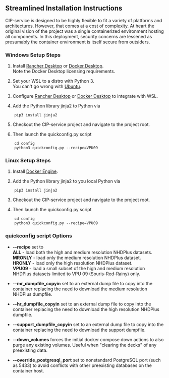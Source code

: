 ## Streamlined Installation Instructions

CIP-service is designed to be highly flexible to fit a variety of platforms and architectures.  However, that comes at a cost of complexity.  At heart the original vision of the project was a single containerized environment hosting all components.  In this deployment, security concerns are lessened as presumably the container environment is itself secure from outsiders.

### Windows Setup Steps

1. Install [Rancher Desktop](https://rancherdesktop.io/) or [Docker Desktop](https://www.docker.com/products/docker-desktop/).\
   Note the Docker Desktop licensing requirements.

2. Set your WSL to a distro with Python 3.\
   You can't go wrong with [Ubuntu](https://canonical-ubuntu-wsl.readthedocs-hosted.com/en/latest/guides/install-ubuntu-wsl2/).

3. Configure [Rancher Desktop](https://docs.rancherdesktop.io/ui/preferences/wsl/integrations) or [Docker Desktop](https://docs.docker.com/desktop/wsl/#enabling-docker-support-in-wsl-2-distros) to integrate with WSL.

4. Add the Python library jinja2 to Python via
```
    pip3 install jinja2
```
5. Checkout the CIP-service project and navigate to the project root.
  
6. Then launch the quickconfig.py script
```
    cd config
    python3 quickconfig.py --recipe=VPU09
```
### Linux Setup Steps

1. Install [Docker Engine](https://docs.docker.com/engine/install/).
   
2.  Add the Python library jinja2 to you local Python via
```
    pip3 install jinja2
```
3. Checkout the CIP-service project and navigate to the project root.

4. Then launch the quickconfig.py script
```
    cd config
    python3 quickconfig.py --recipe=VPU09
```
### quickconfig script Options

* **--recipe** set to \
    **ALL** - load both the high and medium resolution NHDPlus datasets. \
    **MRONLY** - load only the medium resolution NHDPlus dataset. \
    **HRONLY** - load only the high resolution NHDPlus dataset. \
    **VPU09** - load a small subset of the high and medium resolution NHDPlus datasets limited to VPU 09 (Souris-Red-Rainy) only.

* **--mr_dumpfile_copyin** set to an external dump file to copy into the container replacing the need to download the medium resolution NHDPlus dumpfile.

* **--hr_dumpfile_copyin** set to an external dump file to copy into the container replacing the need to download the high resolution NHDPlus dumpfile.

* **--support_dumpfile_copyin** set to an external dump file to copy into the container replacing the need to download the support dumpfile.

* **--down_volumes** forces the initial docker compose down actions to also purge any existing volumes.  Useful when "clearing the decks" of any preexisting data.

* **--override_postgresql_port** set to nonstandard PostgreSQL port (such as 5433) to avoid conflicts with other preexisting databases on the container host.
